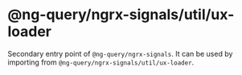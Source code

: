 # @ng-query/ngrx-signals/util/ux-loader

Secondary entry point of `@ng-query/ngrx-signals`. It can be used by importing from `@ng-query/ngrx-signals/util/ux-loader`.
